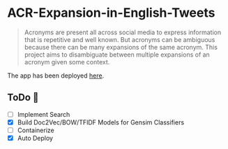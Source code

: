 # ACR-Expansion-in-English-Tweets
> Acronyms are present all across social media to express information that is repetitive and well known. But acronyms can be ambiguous because there can be many expansions of the same acronym. This project aims to disambiguate between multiple expansions of an acronym given some context.

The app has been deployed [here](https://secret-fjord-90750.herokuapp.com/).
## ToDo :penguin:
- [ ] Implement Search 
- [x] Build Doc2Vec/BOW/TFIDF Models for Gensim Classifiers
- [ ] Containerize
- [x] Auto Deploy
